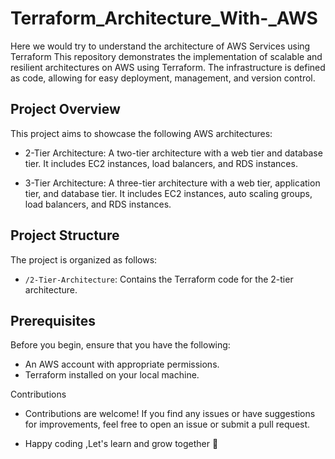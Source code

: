 # Terraform_Architecture_With-_AWS
Here we would try to understand the architecture of AWS Services using Terraform
This repository demonstrates the implementation of scalable and resilient architectures on AWS using Terraform. The infrastructure is defined as code, allowing for easy deployment, management, and version control.

## Project Overview

This project aims to showcase the following AWS architectures:

- 2-Tier Architecture: A two-tier architecture with a web tier and database tier. It includes EC2 instances, load balancers, and RDS instances.

- 3-Tier Architecture: A three-tier architecture with a web tier, application tier, and database tier. It includes EC2 instances, auto scaling groups, load balancers, and RDS instances.

## Project Structure

The project is organized as follows:

- `/2-Tier-Architecture`: Contains the Terraform code for the 2-tier architecture.


## Prerequisites

Before you begin, ensure that you have the following:

- An AWS account with appropriate permissions.
- Terraform installed on your local machine.

Contributions
- Contributions are welcome! If you find any issues or have suggestions for improvements, feel free to open an issue or submit a pull request.

- Happy coding ,Let's learn and grow together 💜
